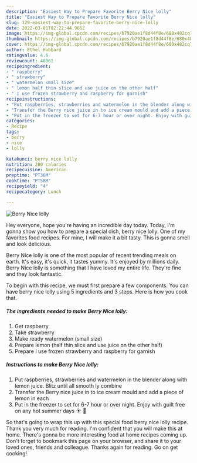```yaml
---
description: "Easiest Way to Prepare Favorite Berry Nice lolly"
title: "Easiest Way to Prepare Favorite Berry Nice lolly"
slug: 129-easiest-way-to-prepare-favorite-berry-nice-lolly
date: 2022-03-01T02:22:44.965Z
image: https://img-global.cpcdn.com/recipes/b7920ae1f8d44f8e/680x482cq70/berry-nice-lolly-recipe-main-photo.jpg
thumbnail: https://img-global.cpcdn.com/recipes/b7920ae1f8d44f8e/680x482cq70/berry-nice-lolly-recipe-main-photo.jpg
cover: https://img-global.cpcdn.com/recipes/b7920ae1f8d44f8e/680x482cq70/berry-nice-lolly-recipe-main-photo.jpg
author: Ethel Hubbard
ratingvalue: 4.6
reviewcount: 48061
recipeingredient:
- " raspberry"
- " strawberry"
- " watermelon small size"
- " lemon half thin slice and use juice on the other half"
- " I use frozen strawberry and raspberry for garnish"
recipeinstructions:
- "Put raspberries, strawberries and watermelon in the blender along with lemon juice. Blitz until all smooth ly combine"
- "Transfer the Berry nice juice in to ice cream mould and add a piece of lemon in each"
- "Put in the freezer to set for 6-7 hour or over night. Enjoy with guilt free on any hot summer days ☀️ 🍭"
categories:
- Recipe
tags:
- berry
- nice
- lolly

katakunci: berry nice lolly 
nutrition: 280 calories
recipecuisine: American
preptime: "PT36M"
cooktime: "PT58M"
recipeyield: "4"
recipecategory: Lunch

---
```



![Berry Nice lolly](https://img-global.cpcdn.com/recipes/b7920ae1f8d44f8e/680x482cq70/berry-nice-lolly-recipe-main-photo.jpg)

Hey everyone, hope you're having an incredible day today. Today, I'm gonna show you how to prepare a special dish, berry nice lolly. One of my favorites food recipes. For mine, I will make it a bit tasty. This is gonna smell and look delicious.



Berry Nice lolly is one of the most popular of recent trending meals on earth. It's easy, it's quick, it tastes yummy. It's enjoyed by millions daily. Berry Nice lolly is something that I have loved my entire life. They're fine and they look fantastic.


To begin with this recipe, we must first prepare a few components. You can have berry nice lolly using 5 ingredients and 3 steps. Here is how you cook that.

<!--inarticleads1-->

##### The ingredients needed to make Berry Nice lolly:

1. Get  raspberry
1. Take  strawberry
1. Make ready  watermelon (small size)
1. Prepare  lemon (half thin slice and use juice on the other half)
1. Prepare  I use frozen strawberry and raspberry for garnish




<!--inarticleads2-->

##### Instructions to make Berry Nice lolly:

1. Put raspberries, strawberries and watermelon in the blender along with lemon juice. Blitz until all smooth ly combine
1. Transfer the Berry nice juice in to ice cream mould and add a piece of lemon in each
1. Put in the freezer to set for 6-7 hour or over night. Enjoy with guilt free on any hot summer days ☀️ 🍭




So that's going to wrap this up with this special food berry nice lolly recipe. Thank you very much for reading. I'm confident that you will make this at home. There's gonna be more interesting food at home recipes coming up. Don't forget to bookmark this page on your browser, and share it to your loved ones, friends and colleague. Thanks again for reading. Go on get cooking!
